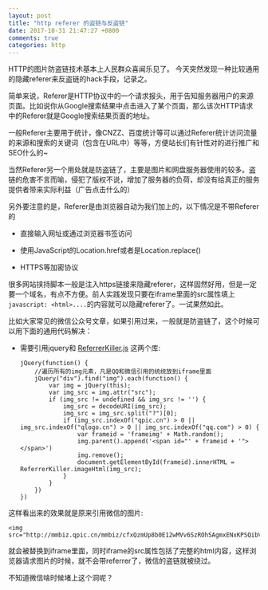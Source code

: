 ```yaml
---
layout: post
title: "http referer 的盗链与反盗链"
date: 2017-10-31 21:47:27 +0800
comments: true
categories: http
---
```


HTTP的图片防盗链技术基本上人民群众喜闻乐见了。 今天突然发现一种比较通用的隐藏referer来反盗链的hack手段，记录之。


简单来说，Referer是HTTP协议中的一个请求报头，用于告知服务器用户的来源页面。比如说你从Google搜索结果中点击进入了某个页面，那么该次HTTP请求中的Referer就是Google搜索结果页面的地址。

一般Referer主要用于统计，像CNZZ、百度统计等可以通过Referer统计访问流量的来源和搜索的关键词（包含在URL中）等等，方便站长们有针性对的进行推广和SEO什么的~

当然Referer另一个用处就是防盗链了，主要是图片和网盘服务器使用的较多。盗链的危害不言而喻，侵犯了版权不说，增加了服务器的负荷，却没有给真正的服务提供者带来实际利益（广告点击什么的）

另外要注意的是，Referer是由浏览器自动为我们加上的，以下情况是不带Referer的

* 直接输入网址或通过浏览器书签访问

* 使用JavaScript的Location.href或者是Location.replace()

* HTTPS等加密协议

很多网站挟持脚本一般是注入https链接来隐藏referer，这样固然好用，但是一定要一个域名，有点不方便。前人实践发现只要在iframe里面的src属性填上 `javascript: <html>....`的内容就可以隐藏referer了。一试果然如此。

比如大家常见的微信公众号文章，如果引用过来，一般就是防盗链了，这个时候可以用下面的通用代码解决：

* 需要引用jquery和 [ReferrerKiller.js](https://github.com/jpgerek/referrer-killer) 这两个库:

    ```
    jQuery(function() {
        //遍历所有的img元素，凡是QQ和微信引用的统统放到iframe里面
        jQuery("div").find("img").each(function() {
            var img = jQuery(this);
            var img_src = img.attr("src");
            if (img_src != undefined && img_src != '') {
                img_src = decodeURI(img_src);
                img_src = img_src.split("?")[0];
                if (img_src.indexOf("qpic.cn") > 0 || img_src.indexOf("qlogo.cn") > 0 || img_src.indexOf("qq.com") > 0) {
                    var frameid = 'frameimg' + Math.random();
                    img.parent().append('<span id="' + frameid + '"></span>')
                    img.remove();
                    document.getElementById(frameid).innerHTML = ReferrerKiller.imageHtml(img_src);
                }
            }
        })
    })
    ```

这样看出来的效果就是原来引用微信的图片:

    <img src="http://mmbiz.qpic.cn/mmbiz/cfxQzmUp8b0E12wMVv6SzROhSAgmxENxKPSQibVNhXAx8vr3BQW1lnlakR8wDVLc38QSZwnRfiaDtPZ0d3PhBMtQ/640?"/>

就会被替换到iframe里面，同时iframe的src属性包括了完整的html内容，这样浏览器请求图片的时候，就不会带referrer了，微信的盗链就被绕过。


不知道微信啥时候堵上这个洞呢？


